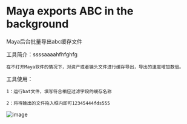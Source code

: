 # Maya exports ABC in the background

Maya后台批量导出abc缓存文件

工具简介：ssssaaaahfhfghfg

    在不打开Maya软件的情况下，对资产或者镜头文件进行缓存导出，导出的速度增加数倍。

工具使用：

    1：运行bat文件，填写符合相应过滤字段的缓存名称
    
    2：将待输出的文件拖入框内即可12345444fds555

![image](https://github.com/WangTianX/MayabatchExportAbc/blob/master/image/MayaExport.png)
